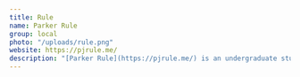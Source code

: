 ```yaml
---
title: Rule
name: Parker Rule
group: local
photo: "/uploads/rule.png"
website: https://pjrule.me/
description: "[Parker Rule](https://pjrule.me/) is an undergraduate student at Tufts University studying mathematics and computer science. He works in the lab as a software engineer and research associate. He is interested in operations research, high-performance computing, and computational geometry.\n"
---
```



